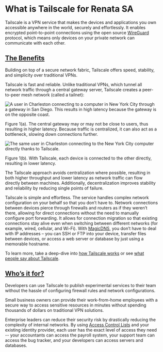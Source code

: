 # What is Tailscale for Renata SA

Tailscale is a VPN service that makes the devices and applications you own accessible anywhere in the world, securely and effortlessly. It enables encrypted point-to-point connections using the open source [WireGuard](https://www.wireguard.com/) protocol, which means only devices on your private network can communicate with each other.

## [The Benefits](https://tailscale.com/kb/1017/install#the-benefits)

Building on top of a secure network fabric, Tailscale offers speed, stability, and simplicity over traditional VPNs.

Tailscale is fast and reliable. Unlike traditional VPNs, which tunnel all network traffic through a central gateway server, Tailscale creates a peer-to-peer mesh network (called a tailnet):

![A user in Charleston connecting to a computer in New York City through a gateway in San Diego. This results in high latency because the gateway is on the opposite coast.](https://tailscale.com/_next/image?url=%2F_next%2Fstatic%2Fmedia%2Ftraditional-vpn.0e10936c.png\&w=3840\&q=75)

Figure 1(a). The central gateway may or may not be close to users, thus resulting in higher latency. Because traffic is centralized, it can also act as a bottleneck, slowing down connections further.

![The same user in Charleston connecting to the New York City computer directly thanks to Tailscale.](https://tailscale.com/_next/image?url=%2F_next%2Fstatic%2Fmedia%2Ftailscale.4c5aa989.png\&w=3840\&q=75)

Figure 1(b). With Tailscale, each device is connected to the other directly, resulting in lower latency.

The Tailscale approach avoids centralization where possible, resulting in both higher throughput and lower latency as network traffic can flow directly between machines. Additionally, decentralization improves stability and reliability by reducing single points of failure.

Tailscale is simple and effortless. The service handles complex network configuration on your behalf so that you don’t have to. Network connections between devices pierce through firewalls and routers as if they weren’t there, allowing for direct connections without the need to manually configure port forwarding. It allows for connection migration so that existing connections stay alive even when switching between different networks (for example, wired, cellular, and Wi-Fi). With [MagicDNS](https://tailscale.com/kb/1081/magicdns), you don’t have to deal with IP addresses – you can SSH or FTP into your device, transfer files between devices, or access a web server or database by just using a memorable hostname.

To learn more, take a deep-dive into [how Tailscale works](https://tailscale.com/blog/how-tailscale-works) or see [what people say about Tailscale](https://tailscale.com/customers).

## [Who’s it for?](https://tailscale.com/kb/1017/install#whos-it-for)

Developers can use Tailscale to publish experimental services to their team without the hassle of configuring firewall rules and network configurations.

Small business owners can provide their work-from-home employees with a secure way to access sensitive resources in minutes without spending thousands of dollars on traditional VPN solutions.

Enterprise leaders can reduce their security risk by drastically reducing the complexity of internal networks. By using [Access Control Lists](https://tailscale.com/kb/1018/acls) and your existing identity provider, each user has the exact level of access they need -- your accountants can access the payroll system, your support team can access the bug tracker, and your developers can access servers and databases.

